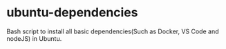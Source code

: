 # ubuntu-dependencies
Bash script to install all basic dependencies(Such as Docker, VS Code and nodeJS) in Ubuntu.
